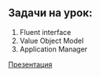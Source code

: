 ## Задачи на урок:

1. Fluent interface 
2. Value Object Model 
3. Application Manager

[Презентация](https://docs.google.com/presentation/d/1EoS6PbwKC7H7plFlrAhdw1IDrTb-U49s/edit?usp=share_link&ouid=100462493827587974016&rtpof=true&sd=true)